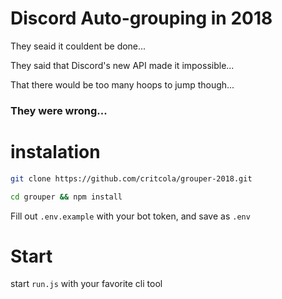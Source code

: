 # Discord Auto-grouping in 2018

They seaid it couldent be done...

They said that Discord's new API made it impossible...

That there would be too many hoops to jump though...

### They were wrong...

# instalation

```sh
git clone https://github.com/critcola/grouper-2018.git

cd grouper && npm install

```

Fill out `.env.example` with your bot token, and save as `.env`

# Start

start `run.js` with your favorite cli tool